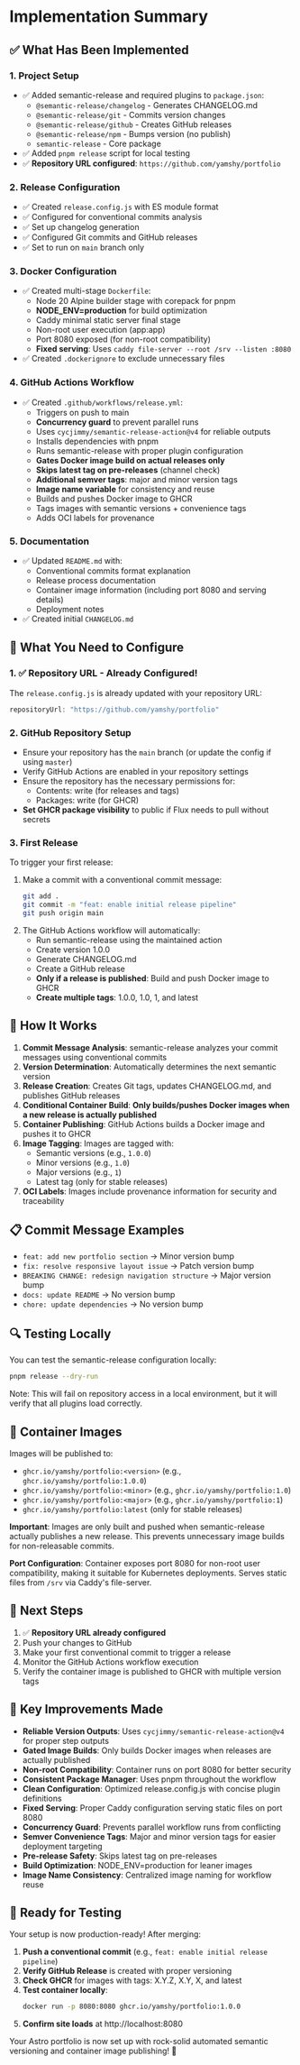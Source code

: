# Implementation Summary

## ✅ What Has Been Implemented

### 1. Project Setup
- ✅ Added semantic-release and required plugins to `package.json`:
  - `@semantic-release/changelog` - Generates CHANGELOG.md
  - `@semantic-release/git` - Commits version changes
  - `@semantic-release/github` - Creates GitHub releases
  - `@semantic-release/npm` - Bumps version (no publish)
  - `semantic-release` - Core package
- ✅ Added `pnpm release` script for local testing
- ✅ **Repository URL configured**: `https://github.com/yamshy/portfolio`

### 2. Release Configuration
- ✅ Created `release.config.js` with ES module format
- ✅ Configured for conventional commits analysis
- ✅ Set up changelog generation
- ✅ Configured Git commits and GitHub releases
- ✅ Set to run on `main` branch only

### 3. Docker Configuration
- ✅ Created multi-stage `Dockerfile`:
  - Node 20 Alpine builder stage with corepack for pnpm
  - **NODE_ENV=production** for build optimization
  - Caddy minimal static server final stage
  - Non-root user execution (app:app)
  - Port 8080 exposed (for non-root compatibility)
  - **Fixed serving**: Uses `caddy file-server --root /srv --listen :8080`
- ✅ Created `.dockerignore` to exclude unnecessary files

### 4. GitHub Actions Workflow
- ✅ Created `.github/workflows/release.yml`:
  - Triggers on push to main
  - **Concurrency guard** to prevent parallel runs
  - Uses `cycjimmy/semantic-release-action@v4` for reliable outputs
  - Installs dependencies with pnpm
  - Runs semantic-release with proper plugin configuration
  - **Gates Docker image build on actual releases only**
  - **Skips latest tag on pre-releases** (channel check)
  - **Additional semver tags**: major and minor version tags
  - **Image name variable** for consistency and reuse
  - Builds and pushes Docker image to GHCR
  - Tags images with semantic versions + convenience tags
  - Adds OCI labels for provenance

### 5. Documentation
- ✅ Updated `README.md` with:
  - Conventional commits format explanation
  - Release process documentation
  - Container image information (including port 8080 and serving details)
  - Deployment notes
- ✅ Created initial `CHANGELOG.md`

## 🔧 What You Need to Configure

### 1. ✅ Repository URL - Already Configured!
The `release.config.js` is already updated with your repository URL:
```js
repositoryUrl: "https://github.com/yamshy/portfolio"
```

### 2. GitHub Repository Setup
- Ensure your repository has the `main` branch (or update the config if using `master`)
- Verify GitHub Actions are enabled in your repository settings
- Ensure the repository has the necessary permissions for:
  - Contents: write (for releases and tags)
  - Packages: write (for GHCR)
- **Set GHCR package visibility** to public if Flux needs to pull without secrets

### 3. First Release
To trigger your first release:
1. Make a commit with a conventional commit message:
   ```bash
   git add .
   git commit -m "feat: enable initial release pipeline"
   git push origin main
   ```
2. The GitHub Actions workflow will automatically:
   - Run semantic-release using the maintained action
   - Create version 1.0.0
   - Generate CHANGELOG.md
   - Create a GitHub release
   - **Only if a release is published**: Build and push Docker image to GHCR
   - **Create multiple tags**: 1.0.0, 1.0, 1, and latest

## 🚀 How It Works

1. **Commit Message Analysis**: semantic-release analyzes your commit messages using conventional commits
2. **Version Determination**: Automatically determines the next semantic version
3. **Release Creation**: Creates Git tags, updates CHANGELOG.md, and publishes GitHub releases
4. **Conditional Container Build**: **Only builds/pushes Docker images when a new release is actually published**
5. **Container Publishing**: GitHub Actions builds a Docker image and pushes it to GHCR
6. **Image Tagging**: Images are tagged with:
   - Semantic versions (e.g., `1.0.0`)
   - Minor versions (e.g., `1.0`)
   - Major versions (e.g., `1`)
   - Latest tag (only for stable releases)
7. **OCI Labels**: Images include provenance information for security and traceability

## 📋 Commit Message Examples

- `feat: add new portfolio section` → Minor version bump
- `fix: resolve responsive layout issue` → Patch version bump
- `BREAKING CHANGE: redesign navigation structure` → Major version bump
- `docs: update README` → No version bump
- `chore: update dependencies` → No version bump

## 🔍 Testing Locally

You can test the semantic-release configuration locally:
```bash
pnpm release --dry-run
```

Note: This will fail on repository access in a local environment, but it will verify that all plugins load correctly.

## 🐳 Container Images

Images will be published to:
- `ghcr.io/yamshy/portfolio:<version>` (e.g., `ghcr.io/yamshy/portfolio:1.0.0`)
- `ghcr.io/yamshy/portfolio:<minor>` (e.g., `ghcr.io/yamshy/portfolio:1.0`)
- `ghcr.io/yamshy/portfolio:<major>` (e.g., `ghcr.io/yamshy/portfolio:1`)
- `ghcr.io/yamshy/portfolio:latest` (only for stable releases)

**Important**: Images are only built and pushed when semantic-release actually publishes a new release. This prevents unnecessary image builds for non-releasable commits.

**Port Configuration**: Container exposes port 8080 for non-root user compatibility, making it suitable for Kubernetes deployments. Serves static files from `/srv` via Caddy's file-server.



## 🔗 Next Steps

1. ✅ **Repository URL already configured**
2. Push your changes to GitHub
3. Make your first conventional commit to trigger a release
4. Monitor the GitHub Actions workflow execution
5. Verify the container image is published to GHCR with multiple version tags

## 🎯 Key Improvements Made

- **Reliable Version Outputs**: Uses `cycjimmy/semantic-release-action@v4` for proper step outputs
- **Gated Image Builds**: Only builds Docker images when releases are actually published
- **Non-root Compatibility**: Container runs on port 8080 for better security
- **Consistent Package Manager**: Uses pnpm throughout the workflow
- **Clean Configuration**: Optimized release.config.js with concise plugin definitions
- **Fixed Serving**: Proper Caddy configuration serving static files on port 8080
- **Concurrency Guard**: Prevents parallel workflow runs from conflicting
- **Semver Convenience Tags**: Major and minor version tags for easier deployment targeting
- **Pre-release Safety**: Skips latest tag on pre-releases
- **Build Optimization**: NODE_ENV=production for leaner images
- **Image Name Consistency**: Centralized image naming for workflow reuse

## 🧪 Ready for Testing

Your setup is now production-ready! After merging:

1. **Push a conventional commit** (e.g., `feat: enable initial release pipeline`)
2. **Verify GitHub Release** is created with proper versioning
3. **Check GHCR** for images with tags: X.Y.Z, X.Y, X, and latest
4. **Test container locally**:
   ```bash
   docker run -p 8080:8080 ghcr.io/yamshy/portfolio:1.0.0
   ```
5. **Confirm site loads** at http://localhost:8080

Your Astro portfolio is now set up with rock-solid automated semantic versioning and container image publishing! 🎉